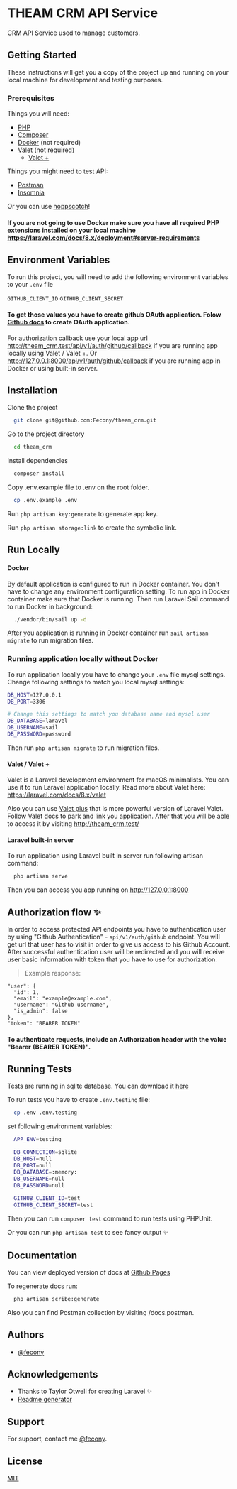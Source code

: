 # THEAM CRM API Service

CRM API Service used to manage customers.

## Getting Started

These instructions will get you a copy of the project up and running on your local machine for development and testing purposes.

### Prerequisites

Things you will need:

- [PHP](https://www.php.net/downloads.php)
- [Composer](https://getcomposer.org/download/)
- [Docker](https://docs.docker.com/get-docker/) (not required)
- [Valet](https://laravel.com/docs/8.x/valet) (not required)
  - [Valet +](https://github.com/weprovide/valet-plus)

Things you might need to test API:
- [Postman](https://www.postman.com/downloads/)
- [Insomnia](https://insomnia.rest/download)

Or you can use [hoppscotch](https://hoppscotch.io/)!

#### If you are not going to use Docker make sure you have all required PHP extensions installed on your local machine https://laravel.com/docs/8.x/deployment#server-requirements

## Environment Variables

To run this project, you will need to add the following environment variables to your `.env` file

`GITHUB_CLIENT_ID`
`GITHUB_CLIENT_SECRET`

#### To get those values you have to create github OAuth application. Folow [Github docs](https://docs.github.com/en/developers/apps/building-oauth-apps/creating-an-oauth-app) to create OAuth application.

For authorization callback use your local app url <http://theam_crm.test/api/v1/auth/github/callback> if you are running app locally using Valet / Valet +.
Or <http://127.0.0.1:8000/api/v1/auth/github/callback> if you are running app in Docker or using built-in server.

## Installation

Clone the project

```bash
  git clone git@github.com:Fecony/theam_crm.git
```

Go to the project directory

```bash
  cd theam_crm
```

Install dependencies

```bash
  composer install
```

Copy .env.example file to .env on the root folder.

```bash
  cp .env.example .env
```

Run `php artisan key:generate` to generate app key.

Run `php artisan storage:link` to create the symbolic link.

## Run Locally

#### Docker

By default application is configured to run in Docker container. You don't have to change any environment configuration setting.
To run app in Docker container make sure that Docker is running.
Then run Laravel Sail command to run Docker in background:

```bash
  ./vendor/bin/sail up -d
```

After you application is running in Docker container run `sail artisan migrate` to run migration files.

### Running application locally without Docker

To run application locally you have to change your `.env` file mysql settings. Change following settings to match you local mysql settings:

```bash
DB_HOST=127.0.0.1
DB_PORT=3306

# Change this settings to match you database name and mysql user
DB_DATABASE=laravel
DB_USERNAME=sail
DB_PASSWORD=password
```

Then run `php artisan migrate` to run migration files.

#### Valet / Valet +

Valet is a Laravel development environment for macOS minimalists. You can use it to run Laravel application locally.
Read more about Valet here: https://laravel.com/docs/8.x/valet

Also you can use [Valet plus](https://github.com/weprovide/valet-plus) that is more powerful version of Laravel Valet.
Follow Valet docs to park and link you application. After that you will be able to access it by visiting <http://theam_crm.test/>

#### Laravel built-in server

To run application using Laravel built in server run following artisan command:

```bash
  php artisan serve
```

Then you can access you app running on <http://127.0.0.1:8000>

## Authorization flow ✨

In order to access protected API endpoints you have to authentication user by using "Github Authentication" - `api/v1/auth/github` endpoint.
You will get url that user has to visit in order to give us access to his Github Account. After successful authentication user will be redirected and you will receive user basic information with token that you have to use for authorization.

> Example response: 

```
"user": {
  "id": 1,
  "email": "example@example.com",
  "username": "Github username",
  "is_admin": false
},
"token": "BEARER TOKEN"
```

#### To authenticate requests, include an Authorization header with the value "Bearer {BEARER TOKEN}".

## Running Tests

Tests are running in sqlite database. You can download it [here](https://www.sqlite.org/download.html) 

To run tests you have to create `.env.testing` file:

```bash
  cp .env .env.testing
```

set following environment variables:

```bash
  APP_ENV=testing

  DB_CONNECTION=sqlite
  DB_HOST=null
  DB_PORT=null
  DB_DATABASE=:memory:
  DB_USERNAME=null
  DB_PASSWORD=null
  
  GITHUB_CLIENT_ID=test
  GITHUB_CLIENT_SECRET=test
```

Then you can run `composer test` command to run tests using PHPUnit.

Or you can run `php artisan test` to see fancy output ✨

## Documentation

You can view deployed version of docs at [Github Pages](https://fecony.github.io/theam_crm/)

To regenerate docs run:

```bash
  php artisan scribe:generate
```
Also you can find Postman collection by visiting /docs.postman.

## Authors

- [@fecony](https://www.github.com/fecony)

## Acknowledgements

- Thanks to Taylor Otwell for creating Laravel ✨
- [Readme generator](https://readme.so/)

## Support

For support, contact me [@fecony](https://www.github.com/fecony).

## License

[MIT](https://choosealicense.com/licenses/mit/)
